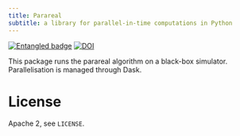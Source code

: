 ```yaml
---
title: Parareal
subtitle: a library for parallel-in-time computations in Python
---
```

[![Entangled badge](https://img.shields.io/badge/entangled-Use%20the%20source!-%2300aeff)](https://entangled.github.io/)
[![DOI](https://zenodo.org/badge/DOI/10.5281/zenodo.7727746.svg)](https://doi.org/10.5281/zenodo.7727746)

This package runs the parareal algorithm on a black-box simulator. Parallelisation is managed through Dask.

# License
Apache 2, see `LICENSE`.
